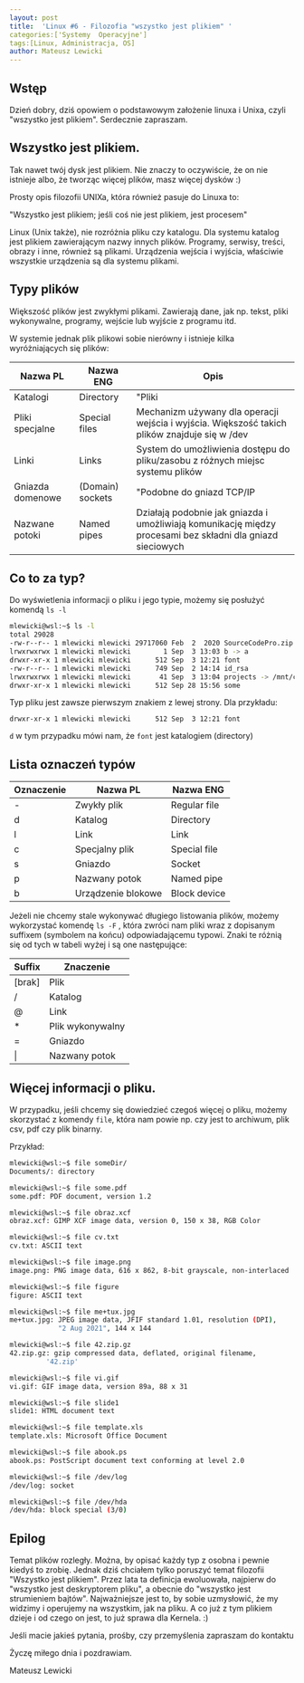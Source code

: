 ```yaml
---
layout: post
title:  'Linux #6 - Filozofia "wszystko jest plikiem" '
categories:['Systemy  Operacyjne']
tags:[Linux, Administracja, OS]
author: Mateusz Lewicki
---
```

## Wstęp

Dzień dobry, dziś opowiem o podstawowym założenie linuxa i Unixa, czyli "wszystko jest plikiem".
Serdecznie zapraszam.

## Wszystko jest plikiem.

Tak nawet twój dysk jest plikiem. Nie znaczy to oczywiście, że on nie istnieje albo, że tworząc więcej plików, masz więcej dysków :)

Prosty opis filozofii UNIXa, która również pasuje do Linuxa to:

"Wszystko jest plikiem; jeśli coś nie jest plikiem, jest procesem"

 Linux (Unix także), nie rozróżnia pliku czy katalogu. Dla systemu katalog jest plikiem zawierającym nazwy innych plików. Programy, serwisy, treści, obrazy i inne, również są plikami. Urządzenia wejścia i wyjścia, właściwie wszystkie urządzenia są dla systemu plikami. 

## Typy plików

Większość plików jest zwykłymi plikami. Zawierają dane, jak np. tekst, pliki wykonywalne, programy, wejście lub wyjście z programu itd.

W systemie jednak plik plikowi sobie nierówny i istnieje kilka wyróżniających się plików:

Nazwa PL|Nazwa ENG|Opis
| --- | --- | --- |
Katalogi|Directory|"Pliki| które są listami plików"
Pliki specjalne|Special files|Mechanizm używany dla operacji wejścia i wyjścia. Większość takich plików znajduje się w /dev
Linki|Links|System do umożliwienia dostępu do pliku/zasobu z różnych miejsc systemu plików
Gniazda domenowe|(Domain) sockets|"Podobne do gniazd TCP/IP| umożliwiają połączenia między procesami| chronione przez kontrolę dostępu systemu plików"
Nazwane potoki|Named pipes|Działają podobnie jak gniazda i umożliwiają komunikację między procesami bez składni dla gniazd sieciowych

## Co to za typ?

Do wyświetlenia informacji o pliku i jego typie, możemy się posłużyć komendą `ls -l`

```bash
mlewicki@wsl:~$ ls -l
total 29028
-rw-r--r-- 1 mlewicki mlewicki 29717060 Feb  2  2020 SourceCodePro.zip
lrwxrwxrwx 1 mlewicki mlewicki        1 Sep  3 13:03 b -> a
drwxr-xr-x 1 mlewicki mlewicki      512 Sep  3 12:21 font
-rw-r--r-- 1 mlewicki mlewicki      749 Sep  2 14:14 id_rsa
lrwxrwxrwx 1 mlewicki mlewicki       41 Sep  3 13:04 projects -> /mnt/c/Users/mlewicki/Documents/Projects/
drwxr-xr-x 1 mlewicki mlewicki      512 Sep 28 15:56 some
```

Typ pliku jest zawsze pierwszym znakiem z lewej strony. Dla przykładu:

`drwxr-xr-x 1 mlewicki mlewicki      512 Sep  3 12:21 font`

`d` w tym przypadku mówi nam, że `font` jest katalogiem (directory)

## Lista oznaczeń typów

Oznaczenie|Nazwa PL|Nazwa ENG
| --- | --- | --- |
-|Zwykły plik|Regular file
d|Katalog|Directory
l|Link|Link
c|Specjalny plik|Special file
s|Gniazdo|Socket
p|Nazwany potok|Named pipe
b|Urządzenie blokowe|Block device

Jeżeli nie chcemy stale wykonywać długiego listowania plików, możemy wykorzystać komendę `ls -F` , która zwróci nam pliki wraz z dopisanym suffixem (symbolem na końcu) odpowiadającemu typowi. Znaki te różnią się od tych w tabeli wyżej i są one następujące:

Suffix|Znaczenie
| --- | --- |
[brak]|Plik
/|Katalog
@|Link
*|Plik wykonywalny
=|Gniazdo
\||Nazwany potok

## Więcej informacji o pliku.

W przypadku, jeśli chcemy się dowiedzieć czegoś więcej o pliku, możemy skorzystać z komendy `file`, która nam powie np. czy jest to archiwum, plik csv, pdf czy plik binarny. 

Przykład:

```bash
mlewicki@wsl:~$ file someDir/
Documents/: directory

mlewicki@wsl:~$ file some.pdf
some.pdf: PDF document, version 1.2

mlewicki@wsl:~$ file obraz.xcf
obraz.xcf: GIMP XCF image data, version 0, 150 x 38, RGB Color

mlewicki@wsl:~$ file cv.txt
cv.txt: ASCII text

mlewicki@wsl:~$ file image.png
image.png: PNG image data, 616 x 862, 8-bit grayscale, non-interlaced

mlewicki@wsl:~$ file figure
figure: ASCII text

mlewicki@wsl:~$ file me+tux.jpg
me+tux.jpg: JPEG image data, JFIF standard 1.01, resolution (DPI),
            "2 Aug 2021", 144 x 144

mlewicki@wsl:~$ file 42.zip.gz
42.zip.gz: gzip compressed data, deflated, original filename,
         '42.zip'

mlewicki@wsl:~$ file vi.gif
vi.gif: GIF image data, version 89a, 88 x 31

mlewicki@wsl:~$ file slide1
slide1: HTML document text

mlewicki@wsl:~$ file template.xls
template.xls: Microsoft Office Document

mlewicki@wsl:~$ file abook.ps
abook.ps: PostScript document text conforming at level 2.0

mlewicki@wsl:~$ file /dev/log
/dev/log: socket

mlewicki@wsl:~$ file /dev/hda
/dev/hda: block special (3/0)
```

## Epilog

Temat plików rozległy. Można, by opisać każdy typ z osobna i pewnie kiedyś to zrobię. Jednak dziś chciałem tylko poruszyć temat filozofii "Wszystko jest plikiem". Przez lata ta definicja ewoluowała, najpierw do "wszystko jest deskryptorem pliku", a obecnie do "wszystko jest strumieniem bajtów". Najważniejsze jest to, by sobie uzmysłowić, że my widzimy i operujemy na wszystkim, jak na pliku. A co już z tym plikiem dzieje i od czego on jest, to już sprawa dla Kernela. :)

Jeśli macie jakieś pytania, prośby, czy przemyślenia zapraszam do kontaktu 

Życzę miłego dnia i pozdrawiam.

Mateusz Lewicki